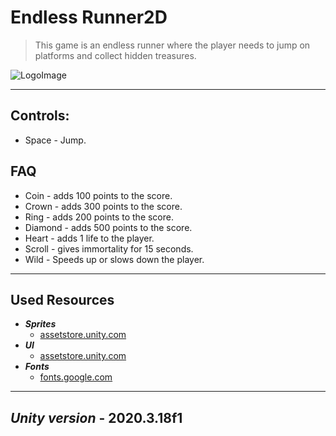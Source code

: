 # Endless Runner2D

> This game is an endless runner where the player needs to jump on platforms and collect hidden treasures.

![LogoImage](https://user-images.githubusercontent.com/89180498/133583467-e6b0d9a6-f736-46f8-b7d2-8ba6369f8521.png)

---

## Controls:

+ Space - Jump.


## FAQ

+ Coin - adds 100 points to the score.
+ Crown - adds 300 points to the score.
+ Ring - adds 200 points to the score.
+ Diamond - adds 500 points to the score.
+ Heart - adds 1 life to the player.
+ Scroll - gives immortality for 15 seconds.
+ Wild - Speeds up or slows down the player.

---

## Used Resources

+ ___Sprites___
  + [assetstore.unity.com](https://assetstore.unity.com/packages/2d/free-2d-mega-pack-177430)
+ ___UI___
  + [assetstore.unity.com](https://assetstore.unity.com/packages/2d/gui/icons/fantastic-ui-starter-pack-123733)
+ ___Fonts___
  + [fonts.google.com](https://fonts.google.com/specimen/Press+Start+2P?query=press+start)

---

## *Unity version* - 2020.3.18f1
